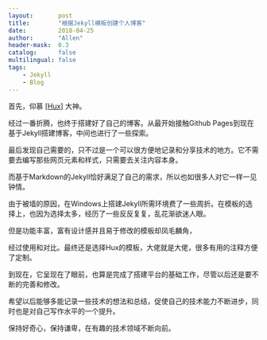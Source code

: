 ```yaml
---
layout:       post
title:        "根据Jekyll模板创建个人博客"
date:         2018-04-25
author:       "Allen"
header-mask:  0.3
catalog:      false
multilingual: false
tags:
    - Jekyll
    - Blog
---
```


首先，仰慕 [[Hux]](https://huangxuan.me/) 大神。

经过一番折腾，也终于搭建好了自己的博客。从最开始接触Github Pages到现在基于Jekyll搭建博客，中间也进行了一些探索。  

最后发现自己需要的，只不过是一个可以很方便地记录和分享技术的地方。它不需要去编写那些网页元素和样式，只需要去关注内容本身。

而基于Markdown的Jekyll恰好满足了自己的需求，所以也如很多人对它一样一见钟情。

由于被墙的原因，在Windows上搭建Jekyll所需环境费了一些周折。在模板的选择上，也因为选择太多，经历了一些反反复复，乱花渐欲迷人眼。

但是功能丰富，富有设计感并且易于修改的模板却凤毛麟角，

经过使用和对比。最终还是选择Hux的模板，大佬就是大佬，很多有用的注释方便了定制。

到现在，它呈现在了眼前，也算是完成了搭建平台的基础工作，尽管以后还是要不断的完善和修改。

希望以后能够多能记录一些技术的想法和总结，促使自己的技术能力不断进步，同时也是对自己写作水平的一个提升。

保持好奇心，保持谦卑，在有趣的技术领域不断向前。